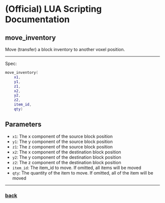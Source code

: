 
# (Official) LUA Scripting Documentation

## move_inventory

Move (transfer) a block inventory to another voxel position.

___

Spec:

```lua
move_inventory(
	x1,
	y1,
	z1,
	x2,
	y2,
	z2,
	item_id,
	qty)
```

## Parameters

- `x1`: The x component of the source block position
- `y1`: The y component of the source block position
- `z1`: The z component of the source block position
- `x2`: The x component of the destination block position
- `y2`: The y component of the destination block position
- `z2`: The z component of the destination block position
- `item_id`: The item_id to move. If omitted, all items will be moved
- `qty`: The quantity of the item to move. If omitted, all of the item will be moved

___

### [back](../inventory)
